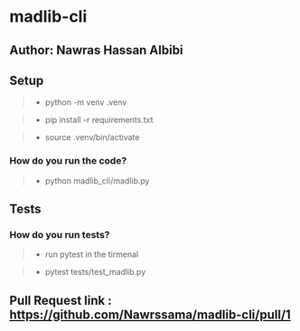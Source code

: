 # madlib-cli

## Author: Nawras Hassan Albibi

## Setup

> - python -m venv .venv

> - pip install -r requirements.txt

> - source .venv/bin/activate

### How do you run the code?

> - python madlib_cli/madlib.py 


## Tests

### How do you run tests?

> - run pytest in the tirmenal


> - pytest tests/test_madlib.py


## Pull Request link :  https://github.com/Nawrssama/madlib-cli/pull/1

